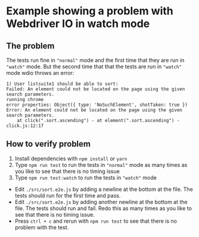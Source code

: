 # Example showing a problem with Webdriver IO in watch mode


## The problem

The tests run fine in `"normal"` mode and the first time that they are run in `"watch"` mode. But the second time that
that the tests are run in `"watch"` mode wdio throws an error:

```
1) User listsuite1 should be able to sort:
Failed: An element could not be located on the page using the given search parameters.
running chrome
error properties: Object({ type: 'NoSuchElement', shotTaken: true })
Error: An element could not be located on the page using the given search parameters.
    at click(".sort.ascending") - at element(".sort.ascending") - click.js:12:17
```


## How to verify problem

1. Install dependencies with `npm install` or `yarn`
2. Type `npm run test` to run the tests in `"normal"` mode as many times as you like to see that there is no timing issue
3. Type `npm run test:watch` to run the tests in `"watch"` mode
  - Edit `./src/sort.e2e.js` by adding a newline at the bottom at the file. The tests should run for the first time and pass.
  - Edit `./src/sort.e2e.js` by adding another newline at the bottom at the file. The tests should run and fail. Redo this as many times as you like to see that there is no timing issue.
  - Press `ctrl + c` and rerun with `npm run test` to see that there is no problem with the test.
